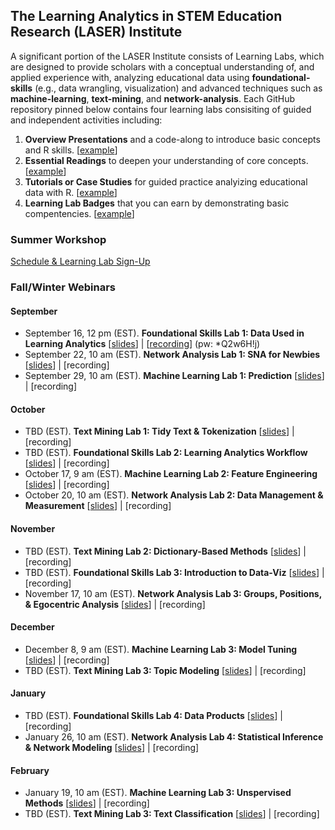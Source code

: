 ## The Learning Analytics in STEM Education Research (LASER) Institute 

A significant portion of the LASER Institute consists of Learning Labs, which are designed to provide scholars with a conceptual understanding of, and applied experience with, analyzing educational data using **foundational-skills** (e.g., data wrangling, visualization) and advanced techniques such as  **machine-learning**, **text-mining**, and **network-analysis**. Each GitHub repository pinned below contains four learning labs consisiting of guided and independent activities including:
1.  **Overview Presentations** and a code-along to introduce basic concepts and R skills. [[example](https://laser-institute.github.io/network-analysis/lab-4/sna-lab-4-slides.html)] 
2.  **Essential Readings** to deepen your understanding of core concepts. [[example](https://laser-institute.github.io/network-analysis/lab-4/sna-lab-4-readings.html)]
3.  **Tutorials or Case Studies** for guided practice analyizing educational data with R. [[example](https://laser-institute.github.io/network-analysis/lab-4/sna-lab-4-case-study-key.html)]
4.  **Learning Lab Badges** that you can earn by demonstrating basic compentencies. [[example](https://laser-institute.github.io/network-analysis/lab-4/sna-lab-4-badge.html)]

### Summer Workshop
[Schedule & Learning Lab Sign-Up](https://docs.google.com/document/d/1_vI6pf00ozJOHOooTNZh9g3P0KacxYWDo74fin_5Kgw/edit?usp=sharing)

### Fall/Winter Webinars
#### September
- September 16, 12 pm (EST). **Foundational Skills Lab 1: Data Used in Learning Analytics** [[slides](https://laser-institute.github.io/foundational-skills/foundation_lab_1/index.html#1)] | [[recording](https://ncsu.zoom.us/rec/share/Vy41XB4h0qCXiBnDON5-tfqormiBxC4QqOkcvAE3KvWdo6BKm8NXPTHXpqe31sO2.9Cq8Gs9Wz-96UBJa)] (pw: *Q2w6H!j)
- September 22, 10 am (EST). **Network Analysis Lab 1: SNA for Newbies** [[slides](https://laser-institute.github.io/network-analysis/lab-1/sna-lab-1-slides.html#1)] | [recording]
- September 29, 10 am (EST). **Machine Learning Lab 1: Prediction** [[slides](https://laser-institute.github.io/machine-learning/lab-1/ll-1-overview-presentation.html#1)] | [recording]

#### October
- TBD (EST). **Text Mining Lab 1: Tidy Text & Tokenization** [[slides](https://laser-institute.github.io/text-mining/lab-1/slides/tm-lab-1-slides.html)] | [recording]
- TBD (EST). **Foundational Skills Lab 2: Learning Analytics Workflow** [[slides](https://laser-institute.github.io/foundational-skills/foundation_lab_2/la_workflow_slides.html)] | [recording]
- October 17, 9 am (EST). **Machine Learning Lab 2: Feature Engineering** [[slides](https://laser-institute.github.io/machine-learning/lab-2/ll-2-overview-presentation.html#1)] | [recording]
- October 20, 10 am (EST). **Network Analysis Lab 2: Data Management & Measurement** [[slides](https://laser-institute.github.io/network-analysis/lab-2/sna-lab-2-slides.html#1)] | [recording]

#### November
- TBD (EST). **Text Mining Lab 2: Dictionary-Based Methods** [[slides](https://laser-institute.github.io/text-mining/lab-2/slides/tm-lab-2-slides.html)] | [recording]
- TBD (EST). **Foundational Skills Lab 3: Introduction to Data-Viz** [[slides](https://laser-institute.github.io/foundational-skills/foundation_lab_3/intro_dataviz.html)] | [recording]
- November 17, 10 am (EST). **Network Analysis Lab 3: Groups, Positions, & Egocentric Analysis** [[slides](https://laser-institute.github.io/network-analysis/lab-3/sna-lab-3-slides.html#1)] | [recording]

#### December
- December 8, 9 am (EST). **Machine Learning Lab 3: Model Tuning** [[slides](https://laser-institute.github.io/machine-learning/lab-3/ll-3-overview-presentation.html#1)] | [recording]
- TBD (EST). **Text Mining Lab 3: Topic Modeling** [[slides](https://laser-institute.github.io/text-mining/lab-3/tm-lab-3-slides.html)] | [recording]

#### January
- TBD (EST). **Foundational Skills Lab 4: Data Products** [[slides](https://laser-institute.github.io/foundational-skills/foundation_lab_4/lab4_product_slides.html#1)] | [recording]
- January 26, 10 am (EST). **Network Analysis Lab 4: Statistical Inference & Network Modeling** [[slides](https://laser-institute.github.io/network-analysis/lab-4/sna-lab-4-slides.html#1)] | [recording]

#### February
- January 19, 10 am (EST). **Machine Learning Lab 3: Unspervised Methods** [[slides](https://laser-institute.github.io/machine-learning/lab-4/ll-4-overview-presentation.html#1)] | [recording]
- TBD (EST). **Text Mining Lab 3: Text Classification** [[slides](https://laser-institute.github.io/text-mining/lab-4/slides/tm-lab-4-slides.html)] | [recording]
